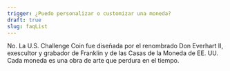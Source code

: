```yaml
---
trigger: ¿Puedo personalizar o customizar una moneda?
draft: true
slug: faqList
---
```


No. La U.S. Challenge Coin fue diseñada por el renombrado Don Everhart II, exescultor y grabador de Franklin y de las Casas de la Moneda de EE. UU. Cada moneda es una obra de arte que perdura en el tiempo.